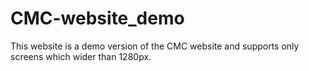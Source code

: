 # CMC-website_demo
This website is a demo version of the CMC website and supports only screens which wider than 1280px.

